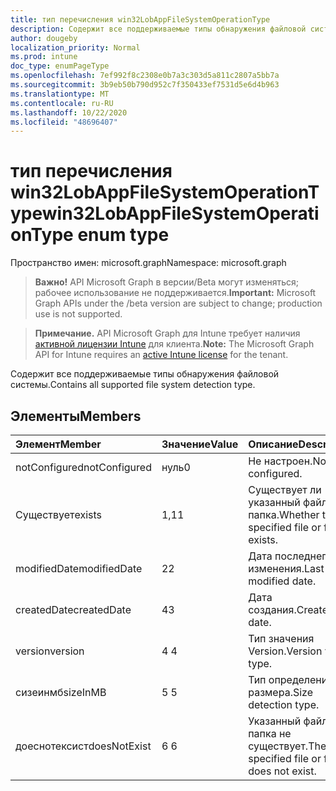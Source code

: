 ```yaml
---
title: тип перечисления win32LobAppFileSystemOperationType
description: Содержит все поддерживаемые типы обнаружения файловой системы.
author: dougeby
localization_priority: Normal
ms.prod: intune
doc_type: enumPageType
ms.openlocfilehash: 7ef992f8c2308e0b7a3c303d5a811c2807a5bb7a
ms.sourcegitcommit: 3b9eb50b790d952c7f350433ef7531d5e6d4b963
ms.translationtype: MT
ms.contentlocale: ru-RU
ms.lasthandoff: 10/22/2020
ms.locfileid: "48696407"
---
```

# <a name="win32lobappfilesystemoperationtype-enum-type"></a><span data-ttu-id="b9f41-103">тип перечисления win32LobAppFileSystemOperationType</span><span class="sxs-lookup"><span data-stu-id="b9f41-103">win32LobAppFileSystemOperationType enum type</span></span>

<span data-ttu-id="b9f41-104">Пространство имен: microsoft.graph</span><span class="sxs-lookup"><span data-stu-id="b9f41-104">Namespace: microsoft.graph</span></span>

> <span data-ttu-id="b9f41-105">**Важно!** API Microsoft Graph в версии/Beta могут изменяться; рабочее использование не поддерживается.</span><span class="sxs-lookup"><span data-stu-id="b9f41-105">**Important:** Microsoft Graph APIs under the /beta version are subject to change; production use is not supported.</span></span>

> <span data-ttu-id="b9f41-106">**Примечание.** API Microsoft Graph для Intune требует наличия [активной лицензии Intune](https://go.microsoft.com/fwlink/?linkid=839381) для клиента.</span><span class="sxs-lookup"><span data-stu-id="b9f41-106">**Note:** The Microsoft Graph API for Intune requires an [active Intune license](https://go.microsoft.com/fwlink/?linkid=839381) for the tenant.</span></span>

<span data-ttu-id="b9f41-107">Содержит все поддерживаемые типы обнаружения файловой системы.</span><span class="sxs-lookup"><span data-stu-id="b9f41-107">Contains all supported file system detection type.</span></span>

## <a name="members"></a><span data-ttu-id="b9f41-108">Элементы</span><span class="sxs-lookup"><span data-stu-id="b9f41-108">Members</span></span>
|<span data-ttu-id="b9f41-109">Элемент</span><span class="sxs-lookup"><span data-stu-id="b9f41-109">Member</span></span>|<span data-ttu-id="b9f41-110">Значение</span><span class="sxs-lookup"><span data-stu-id="b9f41-110">Value</span></span>|<span data-ttu-id="b9f41-111">Описание</span><span class="sxs-lookup"><span data-stu-id="b9f41-111">Description</span></span>|
|:---|:---|:---|
|<span data-ttu-id="b9f41-112">notConfigured</span><span class="sxs-lookup"><span data-stu-id="b9f41-112">notConfigured</span></span>|<span data-ttu-id="b9f41-113">нуль</span><span class="sxs-lookup"><span data-stu-id="b9f41-113">0</span></span>|<span data-ttu-id="b9f41-114">Не настроен.</span><span class="sxs-lookup"><span data-stu-id="b9f41-114">Not configured.</span></span>|
|<span data-ttu-id="b9f41-115">Существует</span><span class="sxs-lookup"><span data-stu-id="b9f41-115">exists</span></span>|<span data-ttu-id="b9f41-116">1,1</span><span class="sxs-lookup"><span data-stu-id="b9f41-116">1</span></span>|<span data-ttu-id="b9f41-117">Существует ли указанный файл или папка.</span><span class="sxs-lookup"><span data-stu-id="b9f41-117">Whether the specified file or folder exists.</span></span>|
|<span data-ttu-id="b9f41-118">modifiedDate</span><span class="sxs-lookup"><span data-stu-id="b9f41-118">modifiedDate</span></span>|<span data-ttu-id="b9f41-119">2</span><span class="sxs-lookup"><span data-stu-id="b9f41-119">2</span></span>|<span data-ttu-id="b9f41-120">Дата последнего изменения.</span><span class="sxs-lookup"><span data-stu-id="b9f41-120">Last modified date.</span></span>|
|<span data-ttu-id="b9f41-121">createdDate</span><span class="sxs-lookup"><span data-stu-id="b9f41-121">createdDate</span></span>|<span data-ttu-id="b9f41-122">4</span><span class="sxs-lookup"><span data-stu-id="b9f41-122">3</span></span>|<span data-ttu-id="b9f41-123">Дата создания.</span><span class="sxs-lookup"><span data-stu-id="b9f41-123">Created date.</span></span>|
|<span data-ttu-id="b9f41-124">version</span><span class="sxs-lookup"><span data-stu-id="b9f41-124">version</span></span>|<span data-ttu-id="b9f41-125">4 </span><span class="sxs-lookup"><span data-stu-id="b9f41-125">4</span></span>|<span data-ttu-id="b9f41-126">Тип значения Version.</span><span class="sxs-lookup"><span data-stu-id="b9f41-126">Version value type.</span></span>|
|<span data-ttu-id="b9f41-127">сизеинмб</span><span class="sxs-lookup"><span data-stu-id="b9f41-127">sizeInMB</span></span>|<span data-ttu-id="b9f41-128">5 </span><span class="sxs-lookup"><span data-stu-id="b9f41-128">5</span></span>|<span data-ttu-id="b9f41-129">Тип определения размера.</span><span class="sxs-lookup"><span data-stu-id="b9f41-129">Size detection type.</span></span>|
|<span data-ttu-id="b9f41-130">доеснотексист</span><span class="sxs-lookup"><span data-stu-id="b9f41-130">doesNotExist</span></span>|<span data-ttu-id="b9f41-131">6 </span><span class="sxs-lookup"><span data-stu-id="b9f41-131">6</span></span>|<span data-ttu-id="b9f41-132">Указанный файл или папка не существует.</span><span class="sxs-lookup"><span data-stu-id="b9f41-132">The specified file or folder does not exist.</span></span>|






